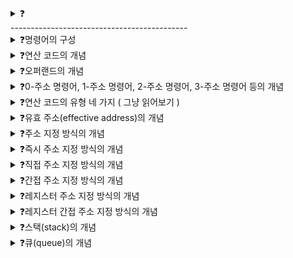 <details>
<summary>❓</summary>

>""

</details>
--------------------------------------------

<details>
<summary>❓명령어의 구성</summary>

>"명령어는 연산 코드와 오퍼랜드로 구성되어 있다. 그림에서는 색 배경 필드가 연산코드, 흰색 배경 필드가 오퍼랜드가 된다."
![image](https://github.com/user-attachments/assets/d057fb69-354a-4ddf-b88c-ebb23f7d6388)
>![image](https://github.com/user-attachments/assets/3b52f8b4-0321-46e6-bceb-3c58523d9b6c)


</details>

<details>
<summary>❓연산 코드의 개념</summary>

>"명령어가 수행할 연산을 연산 코드(operation code)라고 한다."

</details>

<details>
<summary>❓오퍼랜드의 개념</summary>

>"연산에 사용할 데이터 또는 연산에 사용할 데이터가 저장된 위치를 오퍼랜드(operand)라고 한다. 근데, 많은 경우는 메모리 주소나 레지스터 이름이 담겨서 주소필드라고도 불림."

</details>

<details>
<summary>❓0-주소 명령어, 1-주소 명령어, 2-주소 명령어, 3-주소 명령어 등의 개념</summary>

>"오퍼랜드의 개수에 따라 분류됨. ![image](https://github.com/user-attachments/assets/903f0bff-a2dc-4214-8f0f-4480ed6db17b)
"

</details>

<details>
<summary>❓연산 코드의 유형 네 가지 ( 그냥 읽어보기 )</summary>

>"데이터 전송, 산술/논리 연산, 제어 흐름 변경, 입출력 제어"
![image](https://github.com/user-attachments/assets/d716f96d-f79a-4b1f-ac2b-6722556f8cc1)
![image](https://github.com/user-attachments/assets/96efa2f8-0226-4924-9ad9-190fa69a0e6b)
![image](https://github.com/user-attachments/assets/c8f3dd64-6b38-43c6-869c-41cb16882fc2)
![image](https://github.com/user-attachments/assets/bc938237-8d2a-40a1-acd2-4502dbe49d9b)

</details>

<details>
<summary>❓유효 주소(effective address)의 개념</summary>

>"연산의 대상이 되는 데이터가 저장된 위치를 유효 주소라고 한다."
![image](https://github.com/user-attachments/assets/495f7187-97ab-41b0-8987-d67412d3732d)
![image](https://github.com/user-attachments/assets/1ac4ade0-8103-4be0-85e9-a445596a78fa)

</details>

<details>
<summary>❓주소 지정 방식의 개념</summary>

>"addressing mode는 오퍼랜드 필드에 데이터가 저장된 위치를 명시할 때, 연산에 사용할 데이터 위치(유효 주소)를 찾는 방법을 말한다."

</details>

<details>
<summary>❓즉시 주소 지정 방식의 개념</summary>

>"연산에 사용할 데이터를 오퍼랜드 필드에 직접 명시하는 방식을 말한다."
![image](https://github.com/user-attachments/assets/c7d4ecfe-265a-4d6f-9e01-eb70825de292)

</details>

<details>
<summary>❓직접 주소 지정 방식의 개념</summary>

>"오퍼랜드 필드에 유효 주소를 직접적으로 명시하는 방식을 말한다."
![image](https://github.com/user-attachments/assets/b0d4e3c5-f515-47dc-8049-374d4c0d2910)

</details>

<details>
<summary>❓간접 주소 지정 방식의 개념</summary>

>"유효 주소의 주소를 오퍼랜드 필드에 명시하는 방식을 말한다."
![image](https://github.com/user-attachments/assets/4650bb7c-ad07-4b5c-ac53-5a72c8b4b7e9)

</details>

<details>
<summary>❓레지스터 주소 지정 방식의 개념</summary>

>"연산에 사용할 데이터를 저장한 레지스터를 오퍼랜드 필드에 직접 명시하는 방법을 말한다. 일반적으로 CPU 내부에 있는 레지스터에 접근하는 게 더 빠름"
![image](https://github.com/user-attachments/assets/053ca600-6eac-4bc9-b41d-7dc24e3512da)

</details>

<details>
<summary>❓레지스터 간접 주소 지정 방식의 개념</summary>

>"연산에 사용할 데이터를 메모리에 저장하고, 그 주소(유효 주소)를 저장한 레지스터를 오퍼랜드 필드에 명시하는 방식을 말한다."
![image](https://github.com/user-attachments/assets/faf00b4b-9677-4006-ab71-71f4bbe4fe11)

</details>

<details>
<summary>❓스택(stack)의 개념</summary>

>"스택은 한 쪽 끝이 막혀있는 통과 같은 자료구조고, 나중에 저장한 데이터를 가장 먼저 빼내는 데이터 관리 방식(후입선출)을 가져서 LIFO(Last in First Out) 자료구조라고 부른다. 스택 삽입 시 PUSH, 빼낼 시 POP"
![image](https://github.com/user-attachments/assets/64d506d4-d722-40a4-a1a1-ef9b2853614d)

</details>

<details>
<summary>❓큐(queue)의 개념</summary>

>"큐는 양쪽이 다 뚫려 있는 통과 같은 자료구조를 말한다. 한쪽으로는 데이터를 저장, 한 쪽으로는 저장 순서대로 데이터를 빼내는 데이터 관리방식(선입선출)이라서 FIFO(First in First Out) 자료구조라고 부른다."
![image](https://github.com/user-attachments/assets/dc2dae8d-6b3a-4192-b6ca-0f039e41f861)

</details>
